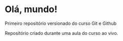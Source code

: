 # Olá, mundo!
 Primeiro repositório versionado do curso Git e Github

 Repositório criado durante uma aula do curso ao vivo.
